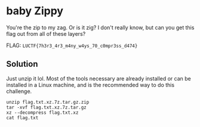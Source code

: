 # baby Zippy
You're the zip to my zag. Or is it zig? I don't really know, but can you get this flag out from all of these layers?

FLAG: `LUCTF{7h3r3_4r3_m4ny_w4ys_70_c0mpr3ss_d474}`

## Solution
Just unzip it lol. Most of the tools necessary are already installed or can be installed in a Linux machine, and is the recommended way to do this challenge.

```shell
unzip flag.txt.xz.7z.tar.gz.zip
tar -xvf flag.txt.xz.7z.tar.gz
xz --decompress flag.txt.xz
cat flag.txt
```